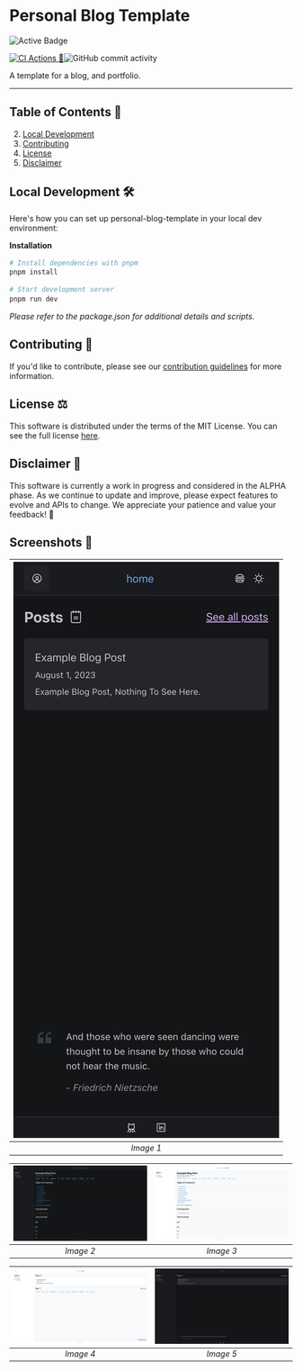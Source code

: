 # Personal Blog Template

![Active Badge](https://img.shields.io/badge/Project%20Status%3A-active%20%F0%9F%9F%A2-brightgreen)

[![CI Actions 🤖](https://github.com/username/personal-blog-template/actions/workflows/ci.yml/badge.svg)](https://github.com/username/personal-blog-template/actions/workflows/ci.yml)![GitHub commit activity](https://img.shields.io/github/commit-activity/w/username/personal-blog-template?style=flat)

A template for a blog, and portfolio.

---

## Table of Contents 📖

2. [Local Development](#local-development-🛠️)
3. [Contributing](#contributing-🤝)
4. [License](#license-⚖️)
5. [Disclaimer](#disclaimer-🚨)

## Local Development 🛠️

Here's how you can set up personal-blog-template in your local dev environment:

**Installation**

```zsh
# Install dependencies with pnpm
pnpm install
```

```zsh
# Start development server
pnpm run dev
```

_Please refer to the package.json for additional details and scripts._

## Contributing 🤝

If you'd like to contribute, please see our
[contribution guidelines](CONTRIBUTING.md) for more information.

## License ⚖️

This software is distributed under the terms of the MIT License. You can see the
full license [here](LICENSE).

## Disclaimer 🚨

This software is currently a work in progress and considered in the ALPHA phase.
As we continue to update and improve, please expect features to evolve and APIs
to change. We appreciate your patience and value your feedback! 🙌

## Screenshots 📸

| ![Image 1](/public/1.png) |
| :-----------------------: |
|         _Image 1_         |

| ![Image 2](/public/2.png) | ![Image 3](/public/3.png) |
| :-----------------------: | :-----------------------: |
|         _Image 2_         |         _Image 3_         |

| ![Image 4](/public/4.png) | ![Image 5](/public/5.png) |
| :-----------------------: | :-----------------------: |
|         _Image 4_         |         _Image 5_         |
